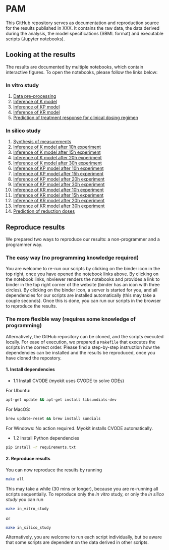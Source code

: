 # PAM

This GitHub repository serves as documentation and reproduction source for the results published in XXX. It contains the raw data, the data derived during the analysis, the model specifications (SBML format) and executable scripts (Jupyter notebooks).

## Looking at the results

The results are documented by multiple notebooks, which contain interactive figures. To open the notebooks, please follow the links below:

### In vitro study

1. [Data pre-processing](https://nbviewer.org/github/DavAug/PAM/blob/main/data/raw_data/format_data.ipynb)
2. [Inference of K model](https://nbviewer.org/github/DavAug/PAM/blob/main/results/in_vitro_study/infer_K_model.ipynb)
3. [Inference of KP model](https://nbviewer.org/github/DavAug/PAM/blob/main/results/in_vitro_study/infer_KP_model.ipynb)
4. [Inference of KR model](https://nbviewer.org/github/DavAug/PAM/blob/main/results/in_vitro_study/infer_KR_model.ipynb)
5. [Prediction of treatment response for clinical dosing regimen](https://nbviewer.org/github/DavAug/PAM/blob/main/results/in_vitro_study/plot_results.ipynb)

### In silico study

1. [Synthesis of measurements](https://nbviewer.org/github/DavAug/PAM/blob/main/results/in_silico_study/synthesise_data.ipynb)
2. [Inference of K model after 10h experiment](https://nbviewer.org/github/DavAug/PAM/blob/main/results/in_silico_study/infer_K_model_after_10h.ipynb)
3. [Inference of K model after 15h experiment](https://nbviewer.org/github/DavAug/PAM/blob/main/results/in_silico_study/infer_K_model_after_15h.ipynb)
4. [Inference of K model after 20h experiment](https://nbviewer.org/github/DavAug/PAM/blob/main/results/in_silico_study/infer_K_model_after_20h.ipynb)
5. [Inference of K model after 30h experiment](https://nbviewer.org/github/DavAug/PAM/blob/main/results/in_silico_study/infer_K_model_after_30h.ipynb)
6. [Inference of KP model after 10h experiment](https://nbviewer.org/github/DavAug/PAM/blob/main/results/in_silico_study/infer_KP_model_after_10h.ipynb)
7. [Inference of KP model after 15h experiment](https://nbviewer.org/github/DavAug/PAM/blob/main/results/in_silico_study/infer_KP_model_after_15h.ipynb)
8. [Inference of KP model after 20h experiment](https://nbviewer.org/github/DavAug/PAM/blob/main/results/in_silico_study/infer_KP_model_after_20h.ipynb)
9. [Inference of KP model after 30h experiment](https://nbviewer.org/github/DavAug/PAM/blob/main/results/in_silico_study/infer_KP_model_after_30h.ipynb)
10. [Inference of KR model after 10h experiment](https://nbviewer.org/github/DavAug/PAM/blob/main/results/in_silico_study/infer_KR_model_after_10h.ipynb)
11. [Inference of KR model after 15h experiment](https://nbviewer.org/github/DavAug/PAM/blob/main/results/in_silico_study/infer_KR_model_after_15h.ipynb)
12. [Inference of KR model after 20h experiment](https://nbviewer.org/github/DavAug/PAM/blob/main/results/in_silico_study/infer_KR_model_after_20h.ipynb)
13. [Inference of KR model after 30h experiment](https://nbviewer.org/github/DavAug/PAM/blob/main/results/in_silico_study/infer_KR_model_after_30h.ipynb)
14. [Prediction of reduction doses](https://nbviewer.org/github/DavAug/PAM/blob/main/results/in_silico_study/predict_dose.ipynb)

## Reproduce results

We prepared two ways to reproduce our results: a non-programmer and a programmer way.

### The easy way (no programming knowledge required)

You are welcome to re-run our scripts by clicking on the binder icon in the top right, once you have opened the notebook links above. By clicking on the notebook links, nbviewer renders the notebooks and provides a link to binder in the top right corner of the website (binder has an icon with three circles). By clicking on the binder icon, a server is started for you, and all dependencies for our scripts are installed automatically (this may take a couple seconds). Once this is done, you can run our scripts in the browser to reproduce the results.

### The more flexible way (requires some knowledge of programming)

Alternatively, the GitHub repository can be cloned, and the scripts executed locally. For ease of execution, we prepared a `Makefile` that executes the scripts in the correct order. Please find a step-by-step instruction how the dependencies can be installed and the results be reproduced, once you have cloned the repostory.

#### 1. Install dependencies

- 1.1 Install CVODE (myokit uses CVODE to solve ODEs)

For Ubuntu:
```bash
apt-get update && apt-get install libsundials-dev
```
For MacOS:
 ```bash
brew update-reset && brew install sundials
```
For Windows:
    No action required. Myokit installs CVODE automatically.

- 1.2 Install Python dependencies

```bash
pip install -r requirements.txt
```

#### 2. Reproduce results

You can now reproduce the results by running

```bash
make all
```

This may take a while (30 mins or longer), because you are re-running all scripts sequentially. To reproduce only the *in vitro* study, or only the *in silico study*
you can run

```bash
make in_vitro_study
```
or

```bash
make in_silico_study
```

Alternatively, you are welcome to run each script individually, but be aware that some scripts are dependent on the data derived in other scripts.
